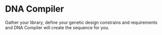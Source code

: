 # DNA Compiler

Gather your library, define your genetic design constrains and requirements and DNA Compiler will create the sequence for you.
